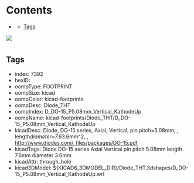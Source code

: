 



Contents
========

* [](#)
	* [Tags](#tags)
  
![][im]
# 

## Tags

- index: 7392
- hexID: 
- oompType: FOOTPRINT
- oompSize: kicad
- oompColor: kicad-footprints
- oompDesc: Diode_THT
- oompIndex: D_DO-15_P5.08mm_Vertical_KathodeUp
- oompName: kicad-footprints/Diode_THT/D_DO-15_P5.08mm_Vertical_KathodeUp
- kicadDesc: Diode, DO-15 series, Axial, Vertical, pin pitch=5.08mm, , length*diameter=7.6*3.6mm^2, , http://www.diodes.com/_files/packages/DO-15.pdf
- kicadTags: Diode DO-15 series Axial Vertical pin pitch 5.08mm  length 7.6mm diameter 3.6mm
- kicadAttr: through_hole
- kicad3DModel: ${KICAD6_3DMODEL_DIR}/Diode_THT.3dshapes/D_DO-15_P5.08mm_Vertical_KathodeUp.wrl



[im]: image.png
